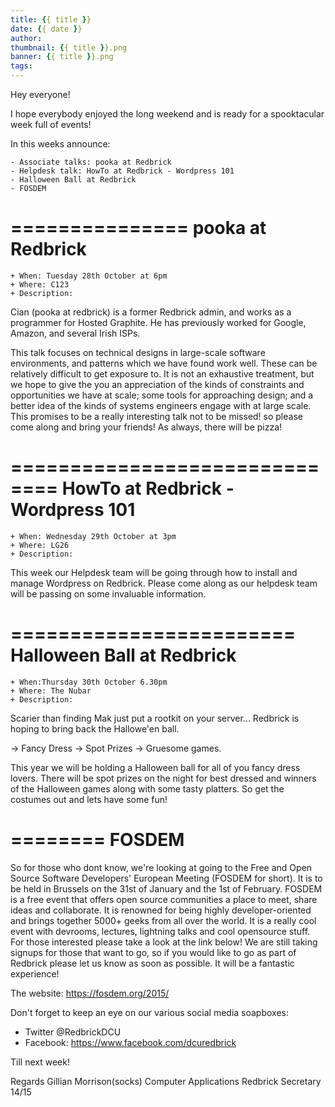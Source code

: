 ```yaml
---
title: {{ title }}
date: {{ date }}
author:
thumbnail: {{ title }}.png
banner: {{ title }}.png
tags:
---
```


Hey everyone!

I hope everybody enjoyed the long weekend and is ready for a 
spooktacular week full of events!

In this weeks announce:

    - Associate talks: pooka at Redbrick
    - Helpdesk talk: HowTo at Redbrick - Wordpress 101
    - Halloween Ball at Redbrick
    - FOSDEM

===============
pooka at Redbrick
===============

    + When: Tuesday 28th October at 6pm
    + Where: C123
    + Description:
Cian (pooka at redbrick) is a former Redbrick admin, and works as a 
programmer for Hosted Graphite. He has previously worked for Google, 
Amazon, and several Irish ISPs.

This talk focuses on technical designs in large-scale software 
environments, and patterns which we have found work well. These can be 
relatively difficult to get exposure to. It is not an exhaustive 
treatment, but we hope to give the you an appreciation of the kinds of 
constraints and opportunities we have at scale; some tools for 
approaching design; and a better idea of the kinds of systems engineers 
engage with at large scale. This promises to be a really interesting 
talk not to be missed! so please come along and bring your friends! As 
always, there will be pizza!

==============================
HowTo at Redbrick - Wordpress 101
==============================

    + When: Wednesday 29th October at 3pm
    + Where: LG26
    + Description:
This week our Helpdesk team will be going through how to install and 
manage Wordpress on Redbrick. Please come along as our helpdesk team 
will be passing on some invaluable information.

========================
Halloween Ball at Redbrick
========================

    + When:Thursday 30th October 6.30pm
    + Where: The Nubar
    + Description:
Scarier than finding Mak just put a rootkit on your server... Redbrick 
is hoping to bring back the Hallowe'en ball.

-> Fancy Dress
-> Spot Prizes
-> Gruesome games.

This year we will be holding a Halloween ball for all of you fancy 
dress lovers. There will be spot prizes on the night for best dressed 
and winners of the Halloween games along with some tasty platters. So 
get the costumes out and lets have some fun!

========
FOSDEM
========

So for those who dont know, we're looking at going to the Free and Open 
Source Software Developers' European Meeting (FOSDEM for short). It is 
to be held in Brussels on the 31st of January and the 1st of February. 
FOSDEM is a free event that offers open source communities a place to 
meet, share ideas and collaborate. It is renowned for being highly 
developer-oriented and brings together 5000+ geeks from all over the 
world. It is a really cool event with devrooms, lectures, lightning 
talks and cool opensource stuff. For those interested please take a look 
at the link below! We are still taking signups for those that want to 
go, so if you would like to go as part of Redbrick please let us know as 
soon as possible. It will be a fantastic experience!

The website:
https://fosdem.org/2015/

Don't forget to keep an eye on our various social media soapboxes:
- Twitter @RedbrickDCU
- Facebook: https://www.facebook.com/dcuredbrick

Till next week!

Regards
Gillian Morrison(socks)
Computer Applications
Redbrick Secretary 14/15


